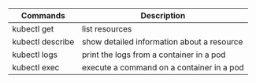 Commands | Description
---------|-----------
kubectl get | list resources
kubectl describe | show detailed information about a resource
kubectl logs | print the logs from a container in a pod
kubectl exec | execute a command on a container in a pod

